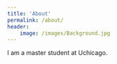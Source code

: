 ```yaml
---
title: 'About'
permalink: /about/
header:
    image: /images/Background.jpg
---
```


I am a master student at Uchicago.